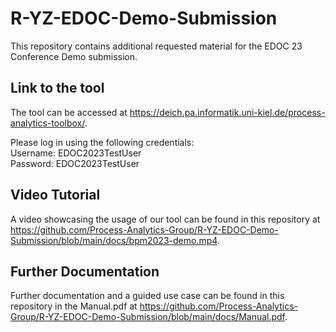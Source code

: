 # R-YZ-EDOC-Demo-Submission
This repository contains additional requested material for the EDOC 23 Conference Demo submission.


## Link to the tool
The tool can be accessed at https://deich.pa.informatik.uni-kiel.de/process-analytics-toolbox/.

Please log in using the following credentials:\
Username: EDOC2023TestUser\
Password: EDOC2023TestUser


## Video Tutorial
A video showcasing the usage of our tool can be found in this repository at https://github.com/Process-Analytics-Group/R-YZ-EDOC-Demo-Submission/blob/main/docs/bpm2023-demo.mp4.


## Further Documentation
Further documentation and a guided use case can be found in this repository in the Manual.pdf at https://github.com/Process-Analytics-Group/R-YZ-EDOC-Demo-Submission/blob/main/docs/Manual.pdf.
